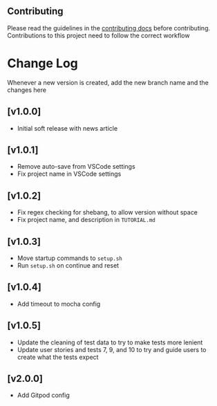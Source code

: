 ## Contributing

Please read the guidelines in the [contributing docs](https://contribute.freecodecamp.org/#/how-to-work-on-tutorials-that-use-coderoad) before contributing. Contributions to this project need to follow the correct workflow

# Change Log

Whenever a new version is created, add the new branch name and the changes here

## [v1.0.0]

- Initial soft release with news article

## [v1.0.1]

- Remove auto-save from VSCode settings
- Fix project name in VSCode settings

## [v1.0.2]

- Fix regex checking for shebang, to allow version without space
- Fix project name, and description in `TUTORIAL.md`

## [v1.0.3]

- Move startup commands to `setup.sh`
- Run `setup.sh` on continue and reset

## [v1.0.4]

- Add timeout to mocha config

## [v1.0.5]

- Update the cleaning of test data to try to make tests more lenient
- Update user stories and tests 7, 9, and 10 to try and guide users to create what the tests expect

## [v2.0.0]

- Add Gitpod config
